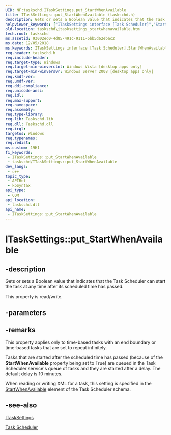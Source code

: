 ```yaml
---
UID: NF:taskschd.ITaskSettings.put_StartWhenAvailable
title: ITaskSettings::put_StartWhenAvailable (taskschd.h)
description: Gets or sets a Boolean value that indicates that the Task Scheduler can start the task at any time after its scheduled time has passed.
helpviewer_keywords: ["ITaskSettings interface [Task Scheduler]","StartWhenAvailable property","ITaskSettings.StartWhenAvailable","ITaskSettings.put_StartWhenAvailable","ITaskSettings::StartWhenAvailable","ITaskSettings::get_StartWhenAvailable","ITaskSettings::put_StartWhenAvailable","StartWhenAvailable property [Task Scheduler]","StartWhenAvailable property [Task Scheduler]","ITaskSettings interface","put_StartWhenAvailable","taskschd.itasksettings_startwhenavailable","taskschd/ITaskSettings::StartWhenAvailable","taskschd/ITaskSettings::get_StartWhenAvailable","taskschd/ITaskSettings::put_StartWhenAvailable"]
old-location: taskschd\itasksettings_startwhenavailable.htm
tech.root: taskschd
ms.assetid: 93002ed0-4d85-491c-9111-6bb5d62ebac2
ms.date: 12/05/2018
ms.keywords: ITaskSettings interface [Task Scheduler],StartWhenAvailable property, ITaskSettings.StartWhenAvailable, ITaskSettings.put_StartWhenAvailable, ITaskSettings::StartWhenAvailable, ITaskSettings::get_StartWhenAvailable, ITaskSettings::put_StartWhenAvailable, StartWhenAvailable property [Task Scheduler], StartWhenAvailable property [Task Scheduler],ITaskSettings interface, put_StartWhenAvailable, taskschd.itasksettings_startwhenavailable, taskschd/ITaskSettings::StartWhenAvailable, taskschd/ITaskSettings::get_StartWhenAvailable, taskschd/ITaskSettings::put_StartWhenAvailable
req.header: taskschd.h
req.include-header: 
req.target-type: Windows
req.target-min-winverclnt: Windows Vista [desktop apps only]
req.target-min-winversvr: Windows Server 2008 [desktop apps only]
req.kmdf-ver: 
req.umdf-ver: 
req.ddi-compliance: 
req.unicode-ansi: 
req.idl: 
req.max-support: 
req.namespace: 
req.assembly: 
req.type-library: 
req.lib: Taskschd.lib
req.dll: Taskschd.dll
req.irql: 
targetos: Windows
req.typenames: 
req.redist: 
ms.custom: 19H1
f1_keywords:
 - ITaskSettings::put_StartWhenAvailable
 - taskschd/ITaskSettings::put_StartWhenAvailable
dev_langs:
 - c++
topic_type:
 - APIRef
 - kbSyntax
api_type:
 - COM
api_location:
 - taskschd.dll
api_name:
 - ITaskSettings::put_StartWhenAvailable
---
```


# ITaskSettings::put_StartWhenAvailable


## -description

Gets or sets a Boolean value that indicates that the Task Scheduler can start the task at any time after its scheduled time has passed.

This property is read/write.

## -parameters

## -remarks

This property applies only to time-based tasks with an end boundary or time-based tasks that are set to repeat infinitely.

Tasks that are started after the scheduled time has passed (because of the <b>StartWhenAvailable</b> property being set to True) are queued in the Task Scheduler service's queue of tasks and they are started after a delay.  The default delay is 10 minutes.

When reading or writing  XML for a task, this setting is specified in the <a href="/windows/desktop/TaskSchd/taskschedulerschema-startwhenavailable-settingstype-element">StartWhenAvailable</a> element of the Task Scheduler schema.

## -see-also

<a href="/windows/desktop/api/taskschd/nn-taskschd-itasksettings">ITaskSettings</a>



<a href="/windows/desktop/TaskSchd/task-scheduler-start-page">Task Scheduler</a>


